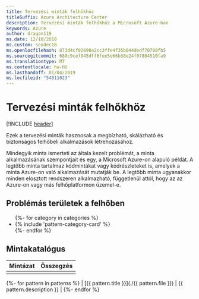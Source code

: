 ```yaml
---
title: Tervezési minták felhőkhöz
titleSuffix: Azure Architecture Center
description: Tervezési minták felhőkhöz a Microsoft Azure-ban
keywords: Azure
author: dragon119
ms.date: 12/10/2018
ms.custom: seodec18
ms.openlocfilehash: 873d4cf02690a2cc3ffe4f35b044dedf70700fb5
ms.sourcegitcommit: 680c9cef945dff6fee5e66b38e24f07804510fa9
ms.translationtype: MT
ms.contentlocale: hu-HU
ms.lasthandoff: 01/04/2019
ms.locfileid: "54011023"
---
```

# <a name="cloud-design-patterns"></a>Tervezési minták felhőkhöz

[!INCLUDE [header](../../_includes/header.md)]

Ezek a tervezési minták hasznosak a megbízható, skálázható és biztonságos felhőbeli alkalmazások létrehozásához.

Mindegyik minta ismerteti az általa kezelt problémát, a minta alkalmazásának szempontjait és egy, a Microsoft Azure-on alapuló példát. A legtöbb minta tartalmaz kódmintákat vagy kódrészleteket is, amelyek a minta Azure-on való alkalmazását mutatják be. A legtöbb minta ugyanakkor minden elosztott rendszeren alkalmazható, függetlenül attól, hogy az az Azure-on vagy más felhőplatformon üzemel-e.

## <a name="problem-areas-in-the-cloud"></a>Problémás területek a felhőben

<!-- markdownlint-disable MD033 -->

<ul id="categories" class="panel">
{%- for category in categories %}
    <li>
    {% include 'pattern-category-card' %}
    </li>
{%- endfor %}
</ul>

<!-- markdownlint-enable MD033 -->

## <a name="catalog-of-patterns"></a>Mintakatalógus

| Mintázat | Összegzés |
|---------|---------|
|         |         |

{%- for pattern in patterns %} | [{{ pattern.title }}](./{{ pattern.file }}) | {{ pattern.description }} | {%- endfor %}
